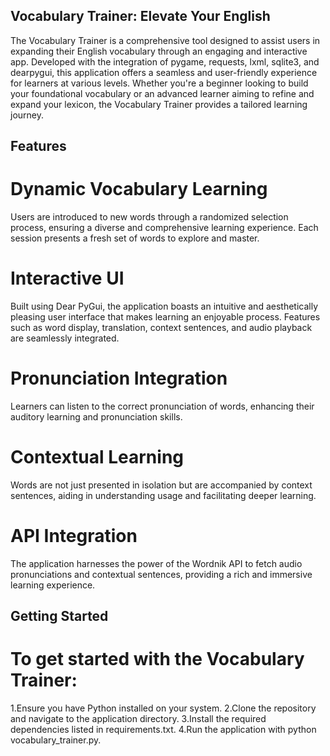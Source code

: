 ## Vocabulary Trainer: Elevate Your English
The Vocabulary Trainer is a comprehensive tool designed to assist users in expanding their English vocabulary through an engaging and interactive app. Developed with the integration of pygame, requests, lxml, sqlite3, and dearpygui, this application offers a seamless and user-friendly experience for learners at various levels. Whether you're a beginner looking to build your foundational vocabulary or an advanced learner aiming to refine and expand your lexicon, the Vocabulary Trainer provides a tailored learning journey.
## Features 
# Dynamic Vocabulary Learning
Users are introduced to new words through a randomized selection process, ensuring a diverse and comprehensive learning experience. Each session presents a fresh set of words to explore and master.
# Interactive UI
Built using Dear PyGui, the application boasts an intuitive and aesthetically pleasing user interface that makes learning an enjoyable process. Features such as word display, translation, context sentences, and audio playback are seamlessly integrated.
# Pronunciation Integration
Learners can listen to the correct pronunciation of words, enhancing their auditory learning and pronunciation skills.
# Contextual Learning
Words are not just presented in isolation but are accompanied by context sentences, aiding in understanding usage and facilitating deeper learning.
# API Integration
The application harnesses the power of the Wordnik API to fetch audio pronunciations and contextual sentences, providing a rich and immersive learning experience.

## Getting Started
# To get started with the Vocabulary Trainer:

1.Ensure you have Python installed on your system.
2.Clone the repository and navigate to the application directory.
3.Install the required dependencies listed in requirements.txt.
4.Run the application with python vocabulary_trainer.py.
